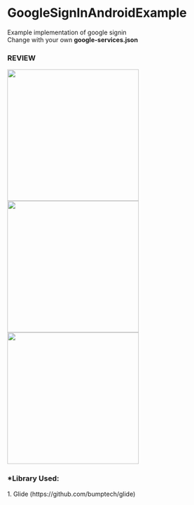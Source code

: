 # GoogleSignInAndroidExample
Example implementation of google signin<br>
Change with your own <b>google-services.json</b>
<h3>REVIEW</h3>
<img src="https://image.ibb.co/iHjRvA/Screen-Shot-2018-11-12-at-21-44-01.png" height='300px' widht='150px'><br>
<img src="https://image.ibb.co/dUwvoV/Screen-Shot-2018-11-12-at-21-44-12.png" height='300px' widht='150px'><br>
<img src="https://image.ibb.co/iFCqNq/Screen-Shot-2018-11-12-at-21-44-22.png" height='300px' widht='150px'><br>
<h3>*Library Used:</h3>
1. Glide (https://github.com/bumptech/glide)

